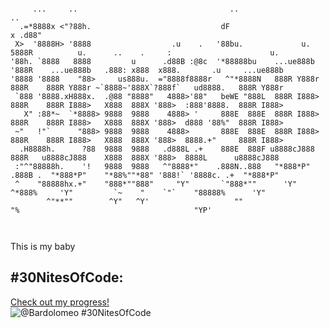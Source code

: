 ````

     ...     ..                                  ..                         ..                                                        
  .=*8888x <"?88h.                             dF                     x .d88"                                                         
 X>  '8888H> '8888                  .u    .   '88bu.             u.    5888R          u.      ..    .     :                      u.   
'88h. `8888   8888         u      .d88B :@8c  '*88888bu    ...ue888b   '888R    ...ue888b   .888: x888  x888.       .u     ...ue888b  
'8888 '8888    "88>     us888u.  ="8888f8888r   ^"*8888N   888R Y888r   888R    888R Y888r ~`8888~'888X`?888f`   ud8888.   888R Y888r 
 `888 '8888.xH888x.  .@88 "8888"   4888>'88"   beWE "888L  888R I888>   888R    888R I888>   X888  888X '888>  :888'8888.  888R I888> 
   X" :88*~  `*8888> 9888  9888    4888> '     888E  888E  888R I888>   888R    888R I888>   X888  888X '888>  d888 '88%"  888R I888> 
 ~"   !"`      "888> 9888  9888    4888>       888E  888E  888R I888>   888R    888R I888>   X888  888X '888>  8888.+"     888R I888> 
  .H8888h.      ?88  9888  9888   .d888L .+    888E  888F u8888cJ888    888R   u8888cJ888    X888  888X '888>  8888L      u8888cJ888  
 :"^"88888h.    '!   9888  9888   ^"8888*"    .888N..888   "*888*P"    .888B .  "*888*P"    "*88%""*88" '888!` '8888c. .+  "*888*P"   
 ^    "88888hx.+"    "888*""888"     "Y"       `"888*""      'Y"       ^*888%     'Y"         `~    "    `"`    "88888%      'Y"      
        ^"**""        ^Y"   ^Y'                   ""                     "%                                       "YP'                
                                                                                                                                      
                                                                                                                                      

````                                                          
                                                          
                                                          
                                                          
                                                          
                                                          


This is my baby
## #30NitesOfCode:
  [Check out my progress!](https://www.codedex.io/@Bardolomeo/30-nites-of-code)  
  ![@Bardolomeo #30NitesOfCode](https://www.codedex.io/api/petStatus?user=Bardolomeo)
<!--
**Bardolomeo/Bardolomeo** is a ✨ _special_ ✨ repository because its `README.md` (this file) appears on your GitHub profile.

Here are some ideas to get you started:

- 🔭 I’m currently working on ...
- 🌱 I’m currently learning ...
- 👯 I’m looking to collaborate on ...
- 🤔 I’m looking for help with ...
- 💬 Ask me about ...
- 📫 How to reach me: ...
- 😄 Pronouns: ...
- ⚡ Fun fact: ...
-->
